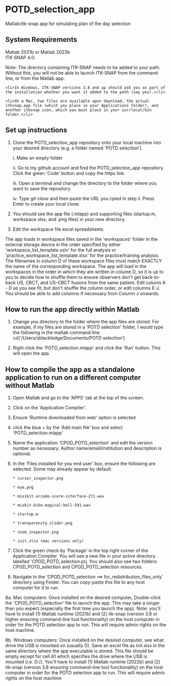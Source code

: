 # POTD_selection_app
Matlab/itk-snap app for simulating plan of the day selection

## System Requirements
Matlab 2021b or Matlab 2023b <br>
ITK-SNAP 4.0.   

Note:  The directory containing ITK-SNAP needs to be added to your path. Without this, you will not be able to launch ITK-SNAP from the command line, or from the Matlab app.

</ul>

    <li>In Windows, ITK-SNAP versions 3.8 and up should ask you as part of the installation whether you want it added to the path (say yes).</li>
    
    <li>On a Mac, two files are available upon download, the actual itksnap.app file (which you place in your Applications folder), and another itksnap icon, which you must place in your usr/local/bin folder.</li>
</ul>

## Set up instructions
1. Clone the POTD_selection_app repository onto your local machine into your desired directory (e.g. a folder named 'POTD selection').

    i. Make an empty folder
    
    ii. Go to my github account and find the POTD_selection_app repository. Click the green 'Code' button and copy the https link. 
    
    iii. Open a terminal and change the directory to the folder where you want to save the repository.
    
    iv. Type *git clone* and then paste the URL you cpied in step ii. Press Enter to create your local clone.
    
    
2. You should see the app file (.mlapp) and supporting files (startup.m, workspace xlsx, and .png files) in your new directory.
3. Edit the workspace file excel spreadsheets.

The app loads in workspace files saved in the 'workspaces' folder in the external storage device in the order specified by either 'workspace_list_template.xslx' for the full analysis or 'practice_workspace_list_template.xlsx' for the practice/training analysis. The filenames in column D of these workspace files must match EXACTLY the name of the corresponding workspace. The app will load in the workspaces in the order in which they are written in column D, so it is up to you to decide how to shuffle them to ensure observers don't get back-to-back US, CBCT, and US-CBCT fusions from the same patient. Edit colums A - D as you see fit, but don't shuffle the column order, or edit columns E-J. You should be able to add columns if necessary from Column J onwards.

## How to run the app directly within Matlab
1. Change you directory to the folder where the app files are stored. For example, if my files are stored in a 'POTD selection' folder, I would type the following in the matlab command line:
  cd('/Users/sblackledge/Documents/POTD selection')
  
2. Right click the 'POTD_selection.mlapp' and click the 'Run' button. This will open the app.

## How to compile the app as a standalone application to run on a different computer without Matlab
1. Open Matlab and go to the 'APPS' tab at the top of the screen.
2. Click on the 'Application Compiler'.
3. Ensure 'Runtime downloaded from web' option is selected
4. click the blue + by the 'Add main file' box and select 'POTD_selection.mlapp'
5. Name the application 'CPOD_POTD_selection' and edit the version number as necessary. Author name/email/institution and description is optional.
6. In the 'Files installed for you end user' box, ensure the following are selected. Some may already appear by default.

       * curser_inspector.png
       
       * eye.png
       
       * mixikit-arcade-score-interface-271.wav
       
       * mixkit-bike-magical-bell-591.wav
       
       * startup.m
       
       * transparencty_slider.png
       
       * zoom_inspector.png

       * init.xlsx (mac versions only)
       

6. Click the green check by 'Package' in the top right corner of the Application Compiler. You will see a new file in your active directory labelled 'CPOD_POTD_selection.prj. You should also see two folders: CPOD_POTD_selection and CPOD_POTD_selection resources.
7. Navigate to the 'CPOD_POTD_selection ==> for_redistribution_files_only' directory using Finder. You can copy-paste this file to any host computer for it to run. 


8a. Mac computers: Once installed on the desired computer, Double-click the 'CPOD_POTD_selection' file to launch the app. This may take a longer than you expect (especially the first time you launch the app). Note: you'll have to install (1) Matlab runtime (2021b) and (2) itk-snap (version 3.8 or higher ensuring command-line tool functionality) on the host computer in order for the POTD selection app to run. This will require admin rights on the host machine.


8b. Windows computers: Once installed on the desired computer, see what drive the USB is mounted on (usually D). Save an excel file as init.xlsx in the same directory where the app executable is stored. This file should be empty except for cell A1 which specifies the drive where the USB is mounted (i.e. D:/). You'll have to install (1) Matlab runtime (2022b) and (2) itk-snap (version 3.8 ensuring command-line tool functionality) on the host computer in order for the POTD selection app to run. This will require admin rights on the host machine


